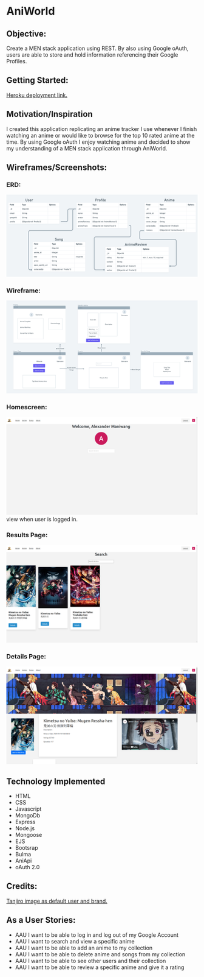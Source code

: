 # AniWorld

## Objective:

 Create a MEN stack application using REST. By also using Google oAuth, users are able to store and hold information referencing their Google Profiles.


## Getting Started:

 [Heroku deployment link.](https://ani-world.herokuapp.com/)


## Motivation/Inspiration

 I created this application replicating an anime tracker I use whenever I finish watching an anime or would like to browse for the top 10 rated anime at the time. By using Google oAuth I enjoy watching anime and decided to show my understanding of a MEN stack application through AniWorld.


## Wireframes/Screenshots:

### ERD:

![Wireframe](public/images/readme/Screenshot%20from%202021-11-04%2015-39-37.png)

### Wireframe:

![ERD](public/images/readme/Screenshot%20from%202021-11-04%2016-51-00.png)

### Homescreen:

![HomePage](public/images/readme/Screenshot%20from%202021-11-12%2008-40-59.png)
view when user is logged in.

### Results Page:

![results](public/images/readme/Screenshot%20from%202021-11-12%2008-44-39.png)

### Details Page:

![results](public/images/readme/Screenshot%20from%202021-11-12%2008-45-08.png)

## Technology Implemented 

* HTML
* CSS
* Javascript
* MongoDb
* Express
* Node.js
* Mongoose
* EJS
* Bootsrap
* Bulma
* AniApi
* oAuth 2.0

## Credits:
[Tanjiro image as default user and brand.](https://picsart.com/i/sticker-kimetsunoyaiba-zenitsu-demonslayer-anime-298408222188211)

## As a User Stories:

* AAU I want to be able to log in and log out of my Google Account
* AAU I want to search and view a specific anime
* AAU I want to be able to add an anime to my collection
* AAU I want to be able to delete anime and songs from my collection
* AAU I want to be able to see other users and their collection
* AAU I want to be able to review a specific anime and give it a rating